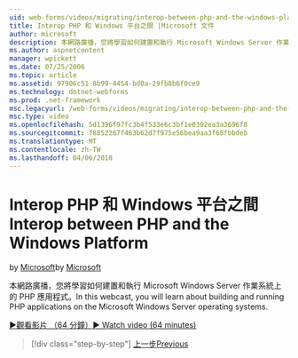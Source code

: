 ```yaml
---
uid: web-forms/videos/migrating/interop-between-php-and-the-windows-platform
title: Interop PHP 和 Windows 平台之間 |Microsoft 文件
author: microsoft
description: 本網路廣播，您將學習如何建置和執行 Microsoft Windows Server 作業系統上的 PHP 應用程式。
ms.author: aspnetcontent
manager: wpickett
ms.date: 07/25/2006
ms.topic: article
ms.assetid: 97906c51-8b99-4454-bd0a-29fb8b6f0ce9
ms.technology: dotnet-webforms
ms.prod: .net-framework
msc.legacyurl: /web-forms/videos/migrating/interop-between-php-and-the-windows-platform
msc.type: video
ms.openlocfilehash: 5d1396f97fc3b4f533e6c3bf1e0302ea3a3696f8
ms.sourcegitcommit: f8852267f463b62d7f975e56bea9aa3f68fbbdeb
ms.translationtype: MT
ms.contentlocale: zh-TW
ms.lasthandoff: 04/06/2018
---
```

<a name="interop-between-php-and-the-windows-platform"></a><span data-ttu-id="33511-103">Interop PHP 和 Windows 平台之間</span><span class="sxs-lookup"><span data-stu-id="33511-103">Interop between PHP and the Windows Platform</span></span>
====================
<span data-ttu-id="33511-104">by [Microsoft](https://github.com/microsoft)</span><span class="sxs-lookup"><span data-stu-id="33511-104">by [Microsoft](https://github.com/microsoft)</span></span>

<span data-ttu-id="33511-105">本網路廣播，您將學習如何建置和執行 Microsoft Windows Server 作業系統上的 PHP 應用程式。</span><span class="sxs-lookup"><span data-stu-id="33511-105">In this webcast, you will learn about building and running PHP applications on the Microsoft Windows Server operating systems.</span></span>

[<span data-ttu-id="33511-106">&#9654;觀看影片 （64 分鐘）</span><span class="sxs-lookup"><span data-stu-id="33511-106">&#9654; Watch video (64 minutes)</span></span>](https://channel9.msdn.com/Blogs/ASP-NET-Site-Videos/interop-between-php-and-the-windows-platform)

> [!div class="step-by-step"]
> [<span data-ttu-id="33511-107">上一步</span><span class="sxs-lookup"><span data-stu-id="33511-107">Previous</span></span>](introduction-to-aspnet-for-coldfusion-developers-building-an-aspnet-application.md)

